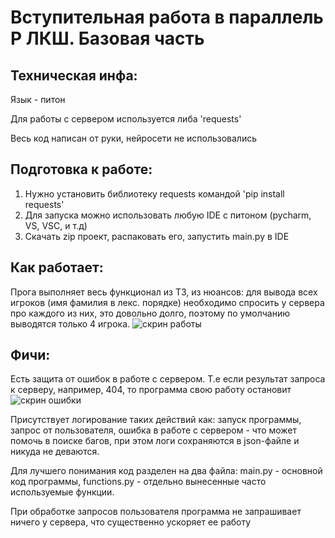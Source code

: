 
# Вступительная работа в параллель P ЛКШ. Базовая часть
## Техническая инфа:
Язык - питон

Для работы с сервером используется либа 'requests'

Весь код написан от руки, нейросети не использовались
## Подготовка к работе:
1. Нужно установить библиотеку requests командой 'pip install requests'
2. Для запуска можно использовать любую IDE с питоном (pycharm, VS, VSC, и т.д)
3. Скачать zip проект, распаковать его, запустить main.py в IDE
## Как работает:
Прога выполняет весь функционал из ТЗ, из нюансов: для вывода всех игроков (имя фамилия в лекс. порядке) необходимо спросить у сервера про каждого из них, это довольно долго, поэтому по умолчанию выводятся только 4 игрока.
![скрин работы](https://github.com/user-attachments/assets/034b190d-e28a-4f55-a557-4938219b3030)
## Фичи:
Есть защита от ошибок в работе с сервером. Т.е если результат запроса к серверу, например, 404, то программа свою работу остановит
![скрин ошибки](https://github.com/user-attachments/assets/9e1f01ca-970e-471a-972c-0fc2b1bbcfbf)

Присутствует логирование таких действий как: запуск программы, запрос от пользователя, ошибка в работе с сервером - что может помочь в поиске багов, при этом логи сохраняются в json-файле и никуда не деваются.

Для лучшего понимания код разделен на два файла: main.py - основной код программы, functions.py - отдельно вынесенные часто используемые функции.

При обработке запросов пользователя программа не запрашивает ничего у сервера, что существенно ускоряет ее работу
